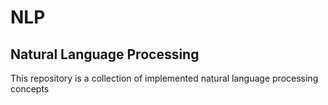 # NLP
## Natural Language Processing

This repository is a collection of implemented natural language processing concepts
